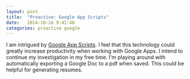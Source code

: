 ```yaml
---
layout: post
title:  "Proactive: Google App Scripts"
date:   2014-10-16 9:41:48
categories: proactive google
---
```

I am intrigued by [Google App Scripts][googleAppScripts]. I feel that this technology could greatly increase productivity when working with Google Apps. I intend to continue my investigation in my free time. I'm playing around with automatically exporting a Google Doc to a pdf when saved. This could be helpful for generating resumes.

[googleAppScripts]:      https://developers.google.com/apps-script/
